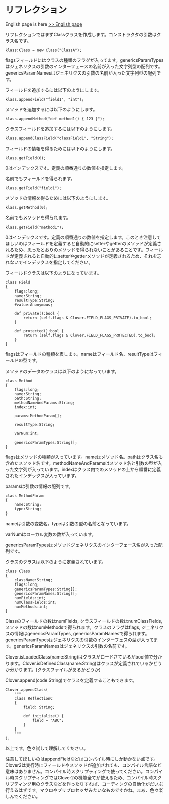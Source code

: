 # リフレクション

English page is here [>> English page](reflection-en)

リフレクションではまずClassクラスを作成します。コンストラクタの引数はクラス名です。

    klass:Class = new Class("ClassA");

flagsフィールドにはクラスの種類のフラグが入ってます。genericsParamTypesはジェネリクスの引数のインターフェースの名前が入った文字列型の配列です。genericsParamNamesはジェネリクスの引数の名前が入った文字列型の配列です。

フィールドを追加するには以下のようにします。

    klass.appendField("field1", "int");

メソッドを追加するには以下のようにします。

    klass.appendMethod("def method1() { 123 }");

クラスフィールドを追加するには以下のようにします。

    klass.appendClassField("classField1", "String");

フィールドの情報を得るためには以下のようにします。

    klass.getField(0);

0はインデックスです。定義の順番通りの数値を指定します。

名前でもフィールドを得られます。

    klass.getField("field1");

メソッドの情報を得るためには以下のようにします。

    klass.getMethod(0);

名前でもメソッドを得られます。

    klass.getField("method1");

0はインデックスです。定義の順番通りの数値を指定します。このとき注意してほしいのはフィールドを定義すると自動的にsetterやgetterのメソッドが定義されるため、思ったとおりのメソッドを得られないことがあることです。フィールドが定義されると自動的にsetterやgetterメソッドが定義されるため、それを忘れないでインデックスを指定してください。

フィールドクラスは以下のようになっています。

    class Field
    {
        flags:long;
        name:String;
        resultType:String;
        #value:Anonymous;

        def private():bool {
            return (self.flags & Clover.FIELD_FLAGS_PRIVATE).to_bool;
        }

        def protected():bool {
            return (self.flags & Clover.FIELD_FLAGS_PROTECTED).to_bool;
        }
    }

flagsはフィールドの種類を表します。nameはフィールド名、resultTypeはフィールドの型です。

メソッドのデータのクラスは以下のようになっています。

    class Method
    {
        flags:long;
        name:String;
        path:String;
        methodNameAndParams:String;
        index:int;

        params:MethodParam[];

        resultType:String;

        varNum:int;

        genericsParamTypes:String[];
    }

flagsはメソッドの種類が入っています。nameはメソッド名。pathはクラス名も含めたメソッド名です。methodNameAndParamsはメソッド名と引数の型が入った文字列が入っています。indexはクラス内でのメソッドの上から順番に定義されたインデックスが入っています。

paramsは引数の情報の配列です。

    class MethodParam
    {
        name:String;
        type:String;
    }

nameは引数の変数名。typeは引数の型の名前となっています。

varNumはローカル変数の数が入っています。

genericsParamTypesはメソッドジェネリクスのインターフェース名が入った配列です。

クラスのクラスは以下のように定義されています。

    class Class
    {
        className:String;
        flags:long;
        genericsParamTypes:String[];
        genericsParamNames:String[];
        numFields:int;
        numClassFields:int;
        numMethods:int;
    }

Classのフィールドの数はnumFields, クラスフィールドの数はnumClassFields, メソッドの数はnumMethodsで得られます。クラスのフラグはflags, ジェネリクスの情報はgenericsParamTypes, genericsParamNamesで得られます。genericsParamTypesはジェネリクスの引数のインターフェスの型が入ってます。genericsParamNamesはジェネリクスの引数の名前です。

Clover.isLoadedClass(name:String)はクラスがロードさているかbool値で分かります。Clover.isDefinedClass(name:String)はクラスが定義されているかどうか分かります。(クラスファイルがあるかどうか)

Clover.append(code:String)でクラスを定義することもできます。

    Clover.appendClass(
        """
        class ReflectionC
        {
            field: String;

            def initialize() {
                field = "ABC";
            }
        }
        """
    );

以上です。色々試して理解してください。

注意してほしいのはappendFieldなどはコンパイル時にしか動かない点です。Clover2は実行時にフィールドやメソッドが追加されても、コンパイル言語など意味はありません。コンパイル時スクリプティングで使ってください。コンパイル時スクリプティングではClover2の機能全てが使えるため、コンパイル時スクリプティング用のクラスなどを作ったりすれば、コーディングの自動化がだいぶ行えるはずです。マクロやプリプロセッサみたいなものですかね。まあ、色々楽しんでください。
